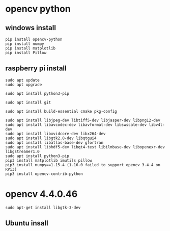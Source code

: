 # opencv python


## windows install

```
pip install opencv-python
pip install numpy 
pip install matplotlib
pip install Pillow
```

## raspberry pi install

```
sudo apt update
sudo apt upgrade

```

```
sudo apt install python3-pip
```

```
sudo apt install git
```

```
sudo apt install build-essential cmake pkg-config
```

```
sudo apt install libjpeg-dev libtiff5-dev libjasper-dev libpng12-dev
sudo apt install libavcodec-dev libavformat-dev libswscale-dev libv4l-dev
sudo apt install libxvidcore-dev libx264-dev
sudo apt install libgtk2.0-dev libqtgui4
sudo apt install libatlas-base-dev gfortran
sudo apt install libhdf5-dev libqt4-test libilmbase-dev libopenexr-dev libgstreamer1.0
sudo apt install python3-pip
pip3 install matplotlib imutils pillow
pip3 install numpy==1.15.4 (1.16.0 failed to support opencv 3.4.4 on RPi3)
pip3 install opencv-contrib-python
```

# opencv 4.4.0.46
```
sudo apt-get install libgtk-3-dev
```

## Ubuntu insall
